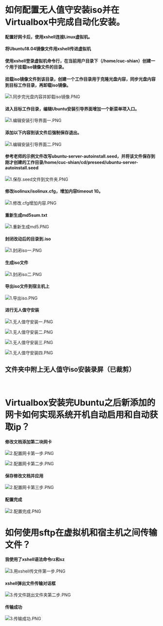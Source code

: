 # 如何配置无人值守安装iso并在Virtualbox中完成自动化安装。

#### 配置好网卡后，使用xshell连接Linux虚拟机。

#### 将Ubuntu18.04镜像文件用xshell传进虚拟机

#### 使用xshell登录虚拟机命令行，在当前用户目录下（/home/cuc-shian）创建一个用于挂载iso镜像文件的目录。

#### 挂载iso镜像文件到该目录，创建一个工作目录用于克隆光盘内容，同步光盘内容到目标工作目录，再卸载iso镜像。

![1.同步完光盘内容并卸载iso镜像.PNG](/img/1.同步完光盘内容并卸载iso镜像.PNG)

#### 进入目标工作目录，编辑Ubuntu安装引导界面增加一个新菜单项入口。

![1.编辑安装引导界面一.PNG](/img/1.编辑安装引导界面一.PNG)

#### 添加以下内容到该文件后强制保存退出。

![1.编辑安装引导界面二.PNG](/img/1.编辑安装引导界面二.PNG)

#### 参考老师的示例文件改写ubuntu-server-autoinstall.seed，并将该文件保存到刚才创建的工作目录/home/cuc-shian/cd/preseed/ubuntu-server-autoinstall.seed

![1.保存.seed文件到文件夹.PNG](/img/1.保存.seed文件到文件夹.PNG)

#### 修改isolinux/isolinux.cfg，增加内容timeout 10。

![1.修改.cfg增加内容.PNG](/img/1.修改.cfg增加内容.PNG)

#### 重新生成md5sum.txt

![1.重新生成md5.PNG](/img/1.重新生成md5.PNG)

#### 封闭改动后的目录到.iso

![1.封闭iso一.PNG](/img/1.封闭iso一.PNG)

#### 生成iso文件

![1.封闭iso二.PNG](/img/1.封闭iso二.PNG)

#### 导出iso文件到宿主机上

![1.导出iso.PNG](/img/1.导出iso.PNG)

#### 进行无人值守安装

![1.无人值守安装一.PNG](/img/1.无人值守安装一.PNG)

![1.无人值守安装二.PNG](/img/1.无人值守安装二.PNG)

![1.无人值守安装三.PNG](/img/1.无人值守安装三.PNG)

![1.无人值守安装四.PNG](/img/1.无人值守安装四.PNG)

## 文件夹中附上无人值守iso安装录屏（已裁剪）
&nbsp;
&nbsp;
&nbsp;
&nbsp;
&nbsp;
# Virtualbox安装完Ubuntu之后新添加的网卡如何实现系统开机自动启用和自动获取ip？

#### 修改文档添加第二块网卡

![2.配置网卡第一步.PNG](/img/2.配置网卡第一步.PNG)

![2.配置网卡第二步.PNG](/img/2.配置网卡第二步.PNG)

#### 保存修改文档并应用

![2.配置网卡第三步.PNG](/img/2.配置网卡第三步.PNG)

#### 配置完成

![2.配置完成.PNG](/img/2.配置完成.PNG)
&nbsp;
&nbsp;
&nbsp;
&nbsp;
&nbsp;
# 如何使用sftp在虚拟机和宿主机之间传输文件？

#### 我使用了xshell语法命令rz和sz

![3.用xshell传文件第一步.PNG](/img/3.用xshell传文件第一步.PNG)

#### xshell弹出文件传输对话框

![3.传文件跳出文件夹第二步.PNG](/img/3.传文件跳出文件夹第二步.PNG)

#### 传输成功

![3.传输成功.PNG](/img/3.传输成功.PNG)